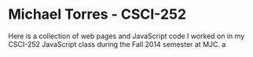 Michael Torres - CSCI-252
========
Here is a collection of web pages and JavaScript code I worked on in my CSCI-252 JavaScript class during the Fall 2014 semester at MJC.
a
